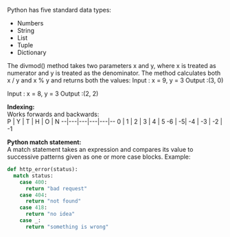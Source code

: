Python has five standard data types:
* Numbers
* String
* List
* Tuple
* Dictionary


The divmod() method takes two parameters x and y, where x is treated as numerator and y is treated as the denominator. The method calculates both x / y and x % y and returns both the values:
Input : x = 9, y = 3
Output :(3, 0)

Input : x = 8, y = 3
Output :(2, 2)


**Indexing:**  
Works forwards and backwards:  
P | Y | T | H | O | N 
--|---|---|---|---|--
0 | 1 | 2 | 3 | 4 | 5
-6 | -5| -4 | -3 | -2 | -1


**Python match statement:**  
A match statement takes an expression and compares its value to successive patterns given as one or more case blocks. Example:
```py
def http_error(status):
  match status:
    case 400:
      return "bad request"
    case 404:
      return "not found"
    case 418:
      return "no idea"
    case _:
      return "something is wrong"
```
